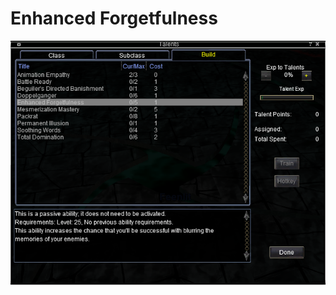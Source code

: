 <!-- TITLE: Enhanced Forgetfulness -->
<!-- SUBTITLE: A quick summary of Enhanced Forgetfulness -->

# Enhanced Forgetfulness
![Enhanced Forgetfulness](/uploads/a-as/enhanced-forgetfulness.png "Enhanced Forgetfulness")